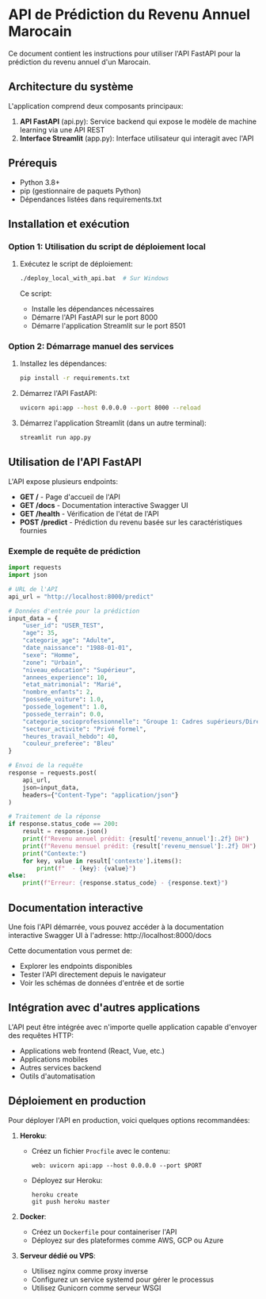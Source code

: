 # API de Prédiction du Revenu Annuel Marocain

Ce document contient les instructions pour utiliser l'API FastAPI pour la prédiction du revenu annuel d'un Marocain.

## Architecture du système

L'application comprend deux composants principaux:

1. **API FastAPI** (api.py): Service backend qui expose le modèle de machine learning via une API REST
2. **Interface Streamlit** (app.py): Interface utilisateur qui interagit avec l'API

## Prérequis

- Python 3.8+
- pip (gestionnaire de paquets Python)
- Dépendances listées dans requirements.txt

## Installation et exécution

### Option 1: Utilisation du script de déploiement local

1. Exécutez le script de déploiement:
   ```bash
   ./deploy_local_with_api.bat  # Sur Windows
   ```
   
   Ce script:
   - Installe les dépendances nécessaires
   - Démarre l'API FastAPI sur le port 8000
   - Démarre l'application Streamlit sur le port 8501

### Option 2: Démarrage manuel des services

1. Installez les dépendances:
   ```bash
   pip install -r requirements.txt
   ```

2. Démarrez l'API FastAPI:
   ```bash
   uvicorn api:app --host 0.0.0.0 --port 8000 --reload
   ```

3. Démarrez l'application Streamlit (dans un autre terminal):
   ```bash
   streamlit run app.py
   ```

## Utilisation de l'API FastAPI

L'API expose plusieurs endpoints:

- **GET /** - Page d'accueil de l'API
- **GET /docs** - Documentation interactive Swagger UI
- **GET /health** - Vérification de l'état de l'API
- **POST /predict** - Prédiction du revenu basée sur les caractéristiques fournies

### Exemple de requête de prédiction

```python
import requests
import json

# URL de l'API
api_url = "http://localhost:8000/predict"

# Données d'entrée pour la prédiction
input_data = {
    "user_id": "USER_TEST",
    "age": 35,
    "categorie_age": "Adulte",
    "date_naissance": "1988-01-01",
    "sexe": "Homme",
    "zone": "Urbain",
    "niveau_education": "Supérieur",
    "annees_experience": 10,
    "etat_matrimonial": "Marié",
    "nombre_enfants": 2,
    "possede_voiture": 1.0,
    "possede_logement": 1.0,
    "possede_terrain": 0.0,
    "categorie_socioprofessionnelle": "Groupe 1: Cadres supérieurs/Directeurs",
    "secteur_activite": "Privé formel",
    "heures_travail_hebdo": 40,
    "couleur_preferee": "Bleu"
}

# Envoi de la requête
response = requests.post(
    api_url,
    json=input_data,
    headers={"Content-Type": "application/json"}
)

# Traitement de la réponse
if response.status_code == 200:
    result = response.json()
    print(f"Revenu annuel prédit: {result['revenu_annuel']:.2f} DH")
    print(f"Revenu mensuel prédit: {result['revenu_mensuel']:.2f} DH")
    print("Contexte:")
    for key, value in result['contexte'].items():
        print(f"  - {key}: {value}")
else:
    print(f"Erreur: {response.status_code} - {response.text}")
```

## Documentation interactive

Une fois l'API démarrée, vous pouvez accéder à la documentation interactive Swagger UI à l'adresse:
http://localhost:8000/docs

Cette documentation vous permet de:
- Explorer les endpoints disponibles
- Tester l'API directement depuis le navigateur
- Voir les schémas de données d'entrée et de sortie

## Intégration avec d'autres applications

L'API peut être intégrée avec n'importe quelle application capable d'envoyer des requêtes HTTP:

- Applications web frontend (React, Vue, etc.)
- Applications mobiles
- Autres services backend
- Outils d'automatisation

## Déploiement en production

Pour déployer l'API en production, voici quelques options recommandées:

1. **Heroku**:
   - Créez un fichier `Procfile` avec le contenu:
     ```
     web: uvicorn api:app --host 0.0.0.0 --port $PORT
     ```
   - Déployez sur Heroku:
     ```
     heroku create
     git push heroku master
     ```

2. **Docker**:
   - Créez un `Dockerfile` pour containeriser l'API
   - Déployez sur des plateformes comme AWS, GCP ou Azure

3. **Serveur dédié ou VPS**:
   - Utilisez nginx comme proxy inverse
   - Configurez un service systemd pour gérer le processus
   - Utilisez Gunicorn comme serveur WSGI 